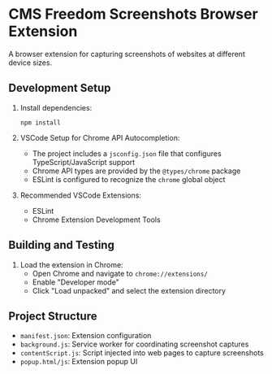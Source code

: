 # CMS Freedom Screenshots Browser Extension

A browser extension for capturing screenshots of websites at different device sizes.

## Development Setup

1. Install dependencies:
   ```
   npm install
   ```

2. VSCode Setup for Chrome API Autocompletion:
   - The project includes a `jsconfig.json` file that configures TypeScript/JavaScript support
   - Chrome API types are provided by the `@types/chrome` package
   - ESLint is configured to recognize the `chrome` global object

3. Recommended VSCode Extensions:
   - ESLint
   - Chrome Extension Development Tools

## Building and Testing

1. Load the extension in Chrome:
   - Open Chrome and navigate to `chrome://extensions/`
   - Enable "Developer mode"
   - Click "Load unpacked" and select the extension directory

## Project Structure

- `manifest.json`: Extension configuration
- `background.js`: Service worker for coordinating screenshot captures
- `contentScript.js`: Script injected into web pages to capture screenshots
- `popup.html/js`: Extension popup UI 